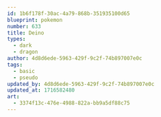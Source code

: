 ```yaml
---
id: 1b6f178f-30ac-4a79-868b-351935100d65
blueprint: pokemon
number: 633
title: Deino
types:
  - dark
  - dragon
author: 4d8d6ede-5963-429f-9c2f-74b897007e0c
tags:
  - basic
  - pseudo
updated_by: 4d8d6ede-5963-429f-9c2f-74b897007e0c
updated_at: 1716582480
art:
  - 3374f13c-476e-4988-822a-bb9a5df88c75
---
```

